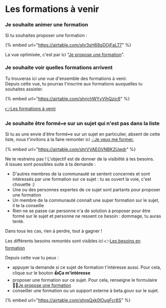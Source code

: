 # Les formations à venir

### Je souhaite animer une formation

Si tu souhaites proposer une formation :

{% embed url="https://airtable.com/shr3sH68gDOjFaLT7" %}

La vue optimisée, c'est par ici "[Je propose une formation](https://airtable.com/shr3sH68gDOjFaLT7)".

### Je souhaite voir quelles formations arrivent 

Tu trouveras ici une vue d'ensemble des formations à venir.   
Depuis cette vue, tu pourras t'inscrire aux formations auxquelles tu souhaites assister.  

{% embed url="https://airtable.com/shrjchWYvVihQzic6" %}

[👉Les formations à venir](https://airtable.com/shrjchWYvVihQzic6)

### Je souhaite être formé•e sur un sujet qui n'est pas dans la liste

Si tu as une envie d'être formé•e sur un sujet en particulier, absent de cette liste, nous t'invitons à la faire remonter ici [💡Je veux me former. ](https://airtable.com/shrVVAEGVNBK2Uwdr)

{% embed url="https://airtable.com/shrVVAEGVNBK2Uwdr" %}



Ne te restreins pas ! L'objectif est de donner de la visibilité à tes besoins.   
4 issues sont possibles suite à ta demande : 

* D'autres membres de la communauté se sentent concernés et sont intéressés par une formation sur ce sujet : tu as ouvert la voie, c'est chouette :\) 
* Une ou des personnes expertes de ce sujet sont partants pour proposer une formation
* Un membre de la communauté connaît une super formation sur le sujet, il te la conseille
* Rien ne se passe car personne n'a de solution à proposer pour être formé sur le sujet et personne ne ressent ce besoin : dommage, tu auras tenté. 

Dans tous les cas, rien à perdre, tout à gagner ! 

Les différents besoins remontés sont visibles ici 👉[Les besoins en formation ](https://airtable.com/shrqQxk0lOugFcr6S)

Depuis cette vue tu peux :

* appuyer la demande si ce sujet de formation t'intéresse aussi. Pour cela, clique sur le bouton **👍Ça m'intéresse**
* proposer une formation sur ce sujet. Pour cela, renseigne le formulaire 🧑‍🏫[Je propose une formation](https://airtable.com/shr3sH68gDOjFaLT7)
* conseiller une formation ou un support externe à beta.gouv sur le sujet.  

{% embed url="https://airtable.com/shrqQxk0lOugFcr6S" %}



